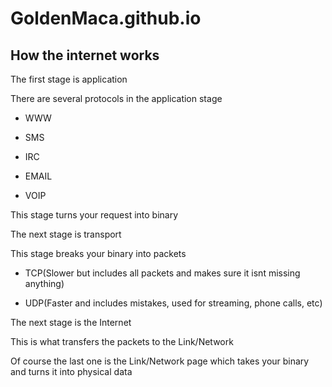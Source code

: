 # GoldenMaca.github.io

## How the internet works

The first stage is application

There are several protocols in the application stage

- WWW

- SMS
 
- IRC

- EMAIL

- VOIP

This stage turns your request into binary

 
 
 
The next stage is transport

This stage breaks your binary into packets

- TCP(Slower but includes all packets and makes sure it isnt missing anything)

- UDP(Faster and includes mistakes, used for streaming, phone calls, etc)



 
 
 
The next stage is the Internet

This is what transfers the packets to the Link/Network


 
 
 
Of course the last one is the Link/Network page which takes your binary and turns it into physical data
